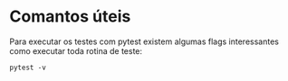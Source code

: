 # Comantos úteis

Para executar os testes com pytest existem algumas flags interessantes como executar toda rotina de teste:

```pytest -v```
